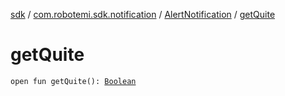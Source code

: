 [sdk](../../index.md) / [com.robotemi.sdk.notification](../index.md) / [AlertNotification](index.md) / [getQuite](./get-quite.md)

# getQuite

`open fun getQuite(): `[`Boolean`](https://kotlinlang.org/api/latest/jvm/stdlib/kotlin/-boolean/index.html)